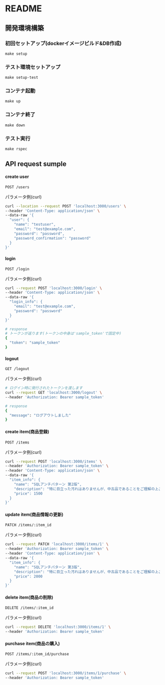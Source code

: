 # README

## 開発環境構築

### 初回セットアップ(dockerイメージビルド&DB作成)

```
make setup
```

### テスト環境セットアップ

```
make setup-test
```

### コンテナ起動

```
make up
```

### コンテナ終了

```
make down
```

### テスト実行
```
make rspec
```

## API request sumple

#### create user

`POST /users`

パラメータ例(curl)

```sh
curl --location --request POST 'localhost:3000/users' \
--header 'Content-Type: application/json' \
--data-raw '{
  "user": {
    "name": "testuser",
    "email": "test@example.com",
    "password": "password",
    "password_confirmation": "password"
  }
}'
```

#### login

`POST /login`

パラメータ例(curl)

```sh
curl --request POST 'localhost:3000/login' \
--header 'Content-Type: application/json' \
--data-raw '{
  "login_info": {
    "email": "test@example.com",
    "password": "password"
  }
}'

# response
# トークンが返ります(トークンの中身は'sample_token'で固定中)
{
  "token": "sample_token"
}
```

#### logout

`GET /logout`

パラメータ例(curl)

```sh
# ログイン時に発行されたトークンを渡します
curl --request GET 'localhost:3000/logout' \
--header 'Authorization: Bearer sample_token'

# response
{
  "message": "ログアウトしました"
}
```

#### create item(商品登録)

`POST /items`

パラメータ例(curl)

```sh
curl --request POST 'localhost:3000/items' \
--header 'Authorization: Bearer sample_token' \
--header 'Content-Type: application/json' \
--data-raw '{
  "item_info": {
    "name": "SQLアンチパターン 第2版",
    "description": "特に目立った汚れはありませんが、中古品であることをご理解の上ご購入お願い致します。",
    "price": 1500
  }
}'
```

#### update item(商品情報の更新)

`PATCH /items/:item_id`

パラメータ例(curl)

```sh
curl --request PATCH 'localhost:3000/items/1' \
--header 'Authorization: Bearer sample_token' \
--header 'Content-Type: application/json' \
--data-raw '{
  "item_info": {
    "name": "SQLアンチパターン 第3版",
    "description": "特に目立った汚れはありませんが、中古品であることをご理解の上ご購入お願い致します。",
    "price": 2000
  }
}'
```

#### delete item(商品の削除)

`DELETE /items/:item_id`

パラメータ例(curl)

```sh
curl --request DELETE 'localhost:3000/items/1' \
--header 'Authorization: Bearer sample_token'
```

#### purchase item(商品の購入)

`POST /items/:item_id/purchase`

パラメータ例(curl)

```sh
curl --request POST 'localhost:3000/items/1/purchase' \
--header 'Authorization: Bearer sample_token'
```
